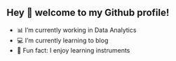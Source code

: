 ## Hey 👋 welcome to my Github profile!

- 📊 I’m currently working in Data Analytics
- 💻 I’m currently learning to blog
- 🎹 Fun fact: I enjoy learning instruments

